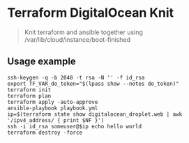 # Terraform DigitalOcean Knit

> Knit terraform and ansible together using /var/lib/cloud/instance/boot-finished

## Usage example

```
ssh-keygen -q -b 2048 -t rsa -N '' -f id_rsa
export TF_VAR_do_token="$(lpass show --notes do_token)"
terraform init
terraform plan
terraform apply -auto-approve
ansible-playbook playbook.yml
ip=$(terraform state show digitalocean_droplet.web | awk '/ipv4_address/ { print $NF }')
ssh -i id_rsa someuser@$ip echo hello world
terraform destroy -force
```